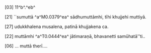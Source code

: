 [03] 11^b^.^eb^

[21] ``sumuttā ^a^M0.0379^ea^ sādhumuttāmhi, tīhi khujjehi muttiyā.

[27] udukkhalena musalena, patinā khujjakena ca.

[22] muttāmhi ^a^T0.0444^ea^ jātimaraṇā, bhavanetti samūhatā''ti..

[06] ... muttā therī....